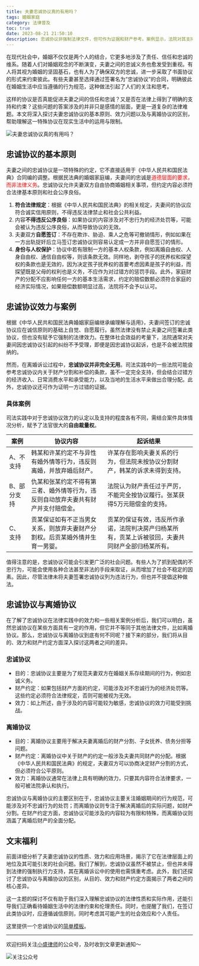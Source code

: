 ```yaml
---
title: 夫妻忠诚协议真的有用吗？
tags: 婚姻家庭
category: 法律普及
toc: true
date: 2023-08-21 21:50:10
description: 忠诚协议非强制法律文件，但可作为证据和财产参考。案例显示，法院对其支持程度因案而异。与离婚协议比较，两者目的、效力和财产约定差异显著。忠诚协议无法代替离婚协议，应慎重考虑。本文分析忠诚协议的法律运用与限制，并提供协议模板，有助理解婚姻生活中的伦理与法律。
---
```


在现代社会中，婚姻不仅仅是两个人的结合，它更多地涉及了责任、信任和忠诚的维系。随着人们对婚姻观念的不断演变，夫妻之间的忠诚义务也愈发受到重视。有人将其视为婚姻的坚固基石，也有人为了确保双方的忠诚，进一步采取了书面协议的形式来约束彼此。有些夫妻甚至选择通过签署名为“忠诚协议”的合同，明确彼此在婚姻生活中应当遵循的行为规范，这种做法引起了人们的关注和思考。

这样的协议是否真能促进夫妻之间的信任和忠诚？又是否在法律上得到了明确的支持和约束？这些问题的答案涉及的并非只是感情的层面，更是一道复杂的法律难题。本文将深入探讨夫妻忠诚协议的基本原则、效力问题以及与离婚协议的区别，帮助理解这一特殊协议在现实生活中的运用与限制。

![夫妻忠诚协议真的有用吗？](https://slefboot-1251736664.file.myqcloud.com/20230821_loyalty_agreement.png)

<!-- more -->
## 忠诚协议的基本原则

夫妻之间的忠诚协议是一项特殊的约定，它不直接适用于《中华人民共和国民法典》合同编的调整。根据民法典的婚姻家庭编，夫妻间的忠诚是<span style='color:red'>道德层面的要求，而非法律义务</span>。忠诚协议允许夫妻双方自由协商婚姻相关事项，但约定内容必须符合法律基本原则和社会公序良俗。

1. **符合法律规定**：根据《中华人民共和国民法典》的相关规定，夫妻间的协议应符合诚实信用原则，不得违反法律禁止和社会公共利益。
2. 内容**不得违反公序良俗**：如果协议的内容涉及对不忠行为的经济处罚等，可能会被认为违反公序良俗，从而导致协议的无效。
3. 夫妻双方**自愿签订**：不存在欺诈、胁迫、乘人之危等可撤销情形，例如如果在一方出轨捉奸后立马签订忠诚协议则容易认定成一方并非自愿签订的情形。
4. **身份与人权保护**：协议中若有限制一方的基本人权条款，例如离婚自由权、人身自由权、通信自由权等，则该条款无效。同样地，剥夺孩子的抚养权和探望权的条款也是无效的，因为决定孩子抚养权的首要考虑因素是孩子的利益，而探望既是父母的权利也是义务，不应作为对过错方的惩罚手段。此外，家庭财产的分配不应影响任何一方的基本生活需求，约定的赔偿数额必须符合家庭的经济实际情况，如果赔偿数额明显过高，法院将不会予以认可。

## 忠诚协议效力与案例

根据《中华人民共和国民法典婚姻家庭编继承编理解与适用》，夫妻间签订的忠诚协议应在诚信原则的基础上自觉、自愿履行。虽然法律没有禁止夫妻之间签署此类协议，但也没有赋予它强制的法律效力。在整体社会效益的考量下，法院通常对夫妻间因忠诚协议引起的纠纷不予受理，即便是因忠诚协议起诉，也是不会被法院接纳的。

然而，在离婚诉讼过程中，**忠诚协议并非完全无用**。司法实践中的一些法院可能会参考忠诚协议内关于财产分割和补偿的条款，虽不一定完全支持，但会结合过错方的经济收入、日常消费水平和承受能力，以及当地的生活水平来做出合理分配。此外，忠诚协议还可作为证明一方过错的证据。

### 具体案例

司法实践中对于忠诚协议效力的认定以及支持的程度各有不同，需结合案件具体情况分析，赋予了法官很大的**自由裁量权**。

| 案例   | 协议内容 | 起诉结果  |
|--------|----|---------------|
| A、不支持  | 韩某和许某约定不与异性有婚外情等行为，违反则离婚，并放弃婚后财产。| 许某存在影响夫妻关系的行为，但法院未按协议分割财产，韩某的诉求未得到支持。 |
| B、部分支持 | 仇某和张某约定不得有第三者、婚外情等行为，违反则自动放弃夫妻共有财产并支付赔偿金。| 法院认为财产责任过于严厉，不能完全按协议履行。张某获得5万元赔偿金的支持。 |
| C、支持    | 贡某保证如有不正当男女关系，则放弃夫妻财产分割权。后贡某婚外情并生育一男婴。  | 贡某的保证有效，违反所作承诺，法院判决房产归杨某所有，贡某上诉被驳回，夫妻共同财产全部归杨某所有。 |

值得注意的是，忠诚协议可能会引发更广泛的社会问题。有些人为了抓到配偶的不忠行为，可能会使用各种合法甚至非法的手段来取证，从而增加了社会不稳定的因素。因此，尽管法律未将夫妻签署忠诚协议列为违法行为，但也并不提倡这种做法。

## 忠诚协议与离婚协议

在了解了忠诚协议在法律实践中的效力和一些相关案例分析后，我们可以明白，虽然忠诚协议在某些方面具有一定的作用，但它并不等同于其他法律文件，比如离婚协议。那么，忠诚协议与离婚协议到底有何不同呢？接下来的部分，我们将从目的、效力和财产约定方面深入探讨这两者之间的差异。

### 忠诚协议

- 目的：忠诚协议主要是为了规范夫妻双方在婚姻关系存续期间的行为，例如忠诚义务。
- 财产约定：如果包括财产方面的约定，可能涉及对不忠诚行为的经济处罚等。这些约定必须符合法律规定，否则可能被视为无效。
- 效力：如上所述，由于涉及的内容可能较为敏感，忠诚协议的效力可能受到挑战。

### 离婚协议

- 目的：离婚协议主要用于解决夫妻离婚后的财产分割、子女抚养、债务分担等问题。
- 财产约定：离婚协议中关于财产的约定一般涉及夫妻共同财产的分配。根据《中华人民共和国民法典》的规定，夫妻双方可以协商决定财产分割的方式，但必须符合公平原则。
- 效力：离婚协议通常在法律上具有明确的效力，只要其内容符合法律要求，一般可被法院承认和执行。

忠诚协议与离婚协议的主要区别在于，忠诚协议主要关注婚姻期间的行为规范，可能涉及对不忠诚行为的处罚；而离婚协议则专注于解决离婚后的实际问题，如财产分割。在财产约定方面，忠诚协议可能涉及的内容较为有限和特殊，而离婚协议则涵盖了离婚后财产的全面分配。

## 文末福利

前面详细分析了夫妻忠诚协议的性质、效力和应用场景，揭示了它在法律层面上的地位及其可能引发的社会问题。我们了解到，忠诚协议虽然不被禁止，但也并未得到法律的强制执行力支持，其在离婚诉讼中的使用也需慎重考虑。此外，我们还探讨了忠诚协议与离婚协议的区别，从目的、效力和财产约定方面揭示了两者之间的核心差异。

这一主题的探讨不仅有助于我们深入理解忠诚协议的法律性质和实际作用，还能引导我们正确看待婚姻生活中的法律约束和伦理责任。同时，也提醒了我们，在签订此类协议时，应遵循诚信原则，同时考虑其可能产生的社会效应和个人责任。

这里提供一个忠诚协议的[简单模板](https://slefboot-1251736664.file.myqcloud.com/%E5%A4%AB%E5%A6%BB%E5%BF%A0%E8%AF%9A%E5%8D%8F%E8%AE%AE.docx)。

---
欢迎扫码关注[小盛律师](https://selfboot.cn/links)的公众号，及时收到文章更新通知～

![关注公众号](https://slefboot-1251736664.file.myqcloud.com/20230721_wx_qrcode.png)